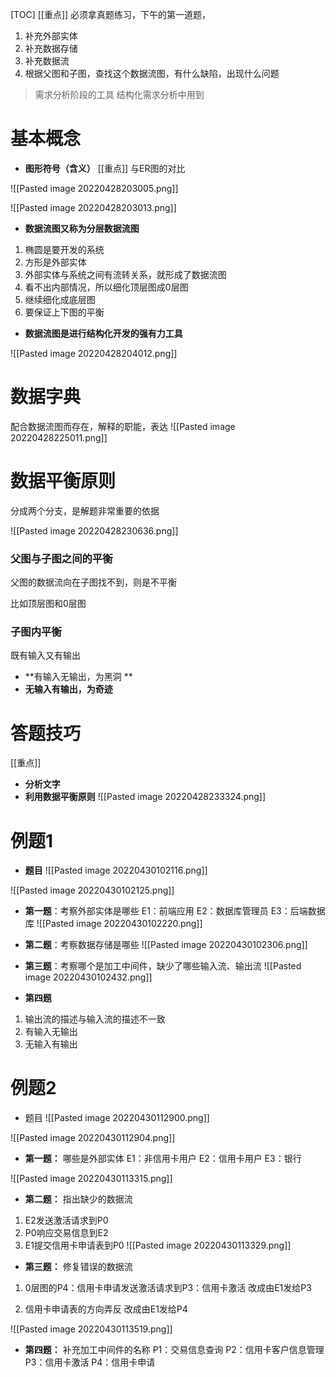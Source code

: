 [TOC]
[[重点]]
必须拿真题练习，下午的第一道题，
1. 补充外部实体
2. 补充数据存储
3. 补充数据流
4. 根据父图和子图，查找这个数据流图，有什么缺陷，出现什么问题


> 需求分析阶段的工具
> 结构化需求分析中用到

# 基本概念
* **图形符号（含义）**
[[重点]] 与ER图的对比

![[Pasted image 20220428203005.png]]

![[Pasted image 20220428203013.png]]


* **数据流图又称为分层数据流图**
1. 椭圆是要开发的系统
2. 方形是外部实体
3. 外部实体与系统之间有流转关系，就形成了数据流图
4. 看不出内部情况，所以细化顶层图成0层图
5. 继续细化成底层图
6. 要保证上下图的平衡

* **数据流图是进行结构化开发的强有力工具**

![[Pasted image 20220428204012.png]]


# 数据字典
配合数据流图而存在，解释的职能，表达
![[Pasted image 20220428225011.png]]

# 数据平衡原则
分成两个分支，是解题非常重要的依据

![[Pasted image 20220428230636.png]]


### 父图与子图之间的平衡
父图的数据流向在子图找不到，则是不平衡

比如顶层图和0层图

### 子图内平衡
既有输入又有输出

* **有输入无输出，为黑洞 **
* **无输入有输出，为奇迹**


# 答题技巧
[[重点]]
* **分析文字**
* **利用数据平衡原则**
![[Pasted image 20220428233324.png]] 

# 例题1
* **题目**
![[Pasted image 20220430102116.png]]

![[Pasted image 20220430102125.png]]

* **第一题**：考察外部实体是哪些
E1：前端应用
E2：数据库管理员
E3：后端数据库
![[Pasted image 20220430102220.png]]


* **第二题**：考察数据存储是哪些
![[Pasted image 20220430102306.png]]

* **第三题**：考察哪个是加工中间件，缺少了哪些输入流、输出流
![[Pasted image 20220430102432.png]]

* **第四题**
1. 输出流的描述与输入流的描述不一致
2. 有输入无输出
3. 无输入有输出

 # 例题2
* 题目
![[Pasted image 20220430112900.png]]

![[Pasted image 20220430112904.png]]

* **第一题：** 哪些是外部实体
E1：非信用卡用户
E2：信用卡用户
E3：银行

![[Pasted image 20220430113315.png]]

* **第二题：** 指出缺少的数据流
1. E2发送激活请求到P0
2. P0响应交易信息到E2
3. E1提交信用卡申请表到P0
![[Pasted image 20220430113329.png]]

* **第三题：** 修复错误的数据流
1. 0层图的P4：信用卡申请发送激活请求到P3：信用卡激活
改成由E1发给P3

2. 信用卡申请表的方向弄反
改成由E1发给P4

![[Pasted image 20220430113519.png]]

* **第四题：** 补充加工中间件的名称
P1：交易信息查询
P2：信用卡客户信息管理
P3：信用卡激活
P4：信用卡申请
